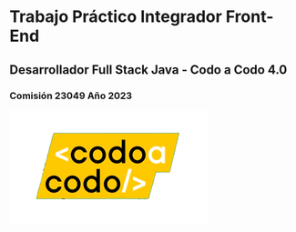 
<h1>Trabajo Práctico Integrador Front-End</h1>
<h2>Desarrollador Full Stack Java - Codo a Codo 4.0 </h2>
  <h3>Comisión 23049 Año 2023</h3>
  <img src="./IMG/codoacodo.png">
  
